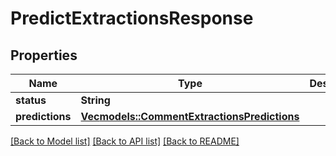 # PredictExtractionsResponse

## Properties

Name | Type | Description | Notes
------------ | ------------- | ------------- | -------------
**status** | **String** |  | 
**predictions** | [**Vec<models::CommentExtractionsPredictions>**](CommentExtractionsPredictions.md) |  | 

[[Back to Model list]](../README.md#documentation-for-models) [[Back to API list]](../README.md#documentation-for-api-endpoints) [[Back to README]](../README.md)


